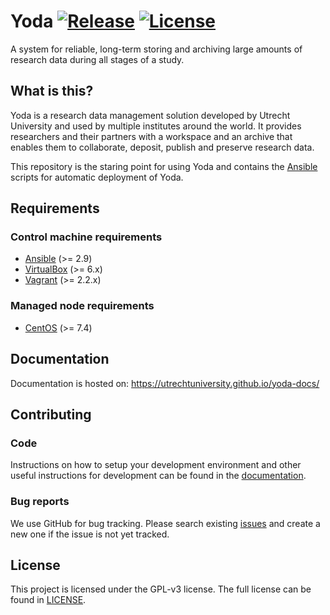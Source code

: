 # Yoda  [![Release](https://img.shields.io/github/v/tag/UtrechtUniversity/yoda-ansible?sort=semver)](https://github.com/UtrechtUniversity/yoda-ansible/releases) [![License](https://img.shields.io/github/license/UtrechtUniversity/yoda-ansible.svg?maxAge=2592000)](/LICENSE)

A system for reliable, long-term storing and archiving large amounts of research data during all stages of a study.

## What is this?
Yoda is a research data management solution developed by Utrecht University and used by multiple institutes around the world.
It provides researchers and their partners with a workspace and an archive that enables them to collaborate, deposit, publish and preserve research data.

This repository is the staring point for using Yoda and contains the [Ansible](https://docs.ansible.com) scripts for automatic deployment of Yoda.


## Requirements
### Control machine requirements
* [Ansible](https://docs.ansible.com/ansible/intro_installation.html) (>= 2.9)
* [VirtualBox](https://www.virtualbox.org/manual/ch02.html) (>= 6.x)
* [Vagrant](https://www.vagrantup.com/docs/installation/) (>= 2.2.x)

### Managed node requirements
* [CentOS](https://www.centos.org/) (>= 7.4)

## Documentation
Documentation is hosted on: https://utrechtuniversity.github.io/yoda-docs/

## Contributing
### Code
Instructions on how to setup your development environment and other useful instructions for development can be found in the [documentation](https://utrechtuniversity.github.io/yoda-docs/development/setting-up-development-environment.html).

### Bug reports
We use GitHub for bug tracking.
Please search existing [issues](https://github.com/UtrechtUniversity/yoda/issues) and create a new one if the issue is not yet tracked.

## License
This project is licensed under the GPL-v3 license.
The full license can be found in [LICENSE](LICENSE).
